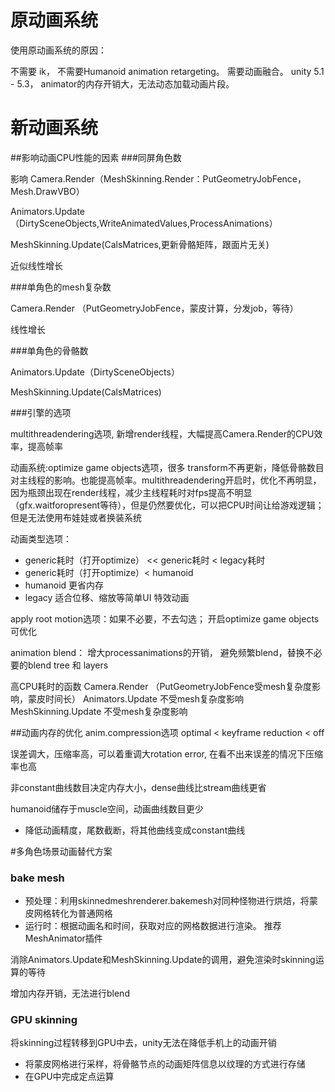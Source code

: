 # 原动画系统
使用原动画系统的原因：

不需要 ik， 不需要Humanoid animation retargeting。 需要动画融合。
unity 5.1 - 5.3， animator的内存开销大，无法动态加载动画片段。

# 新动画系统
##影响动画CPU性能的因素
###同屏角色数

影响 Camera.Render（MeshSkinning.Render：PutGeometryJobFence，Mesh.DrawVBO）

Animators.Update（DirtySceneObjects,WriteAnimatedValues,ProcessAnimations）

MeshSkinning.Update(CalsMatrices,更新骨骼矩阵，跟面片无关)

近似线性增长

###单角色的mesh复杂数

Camera.Render （PutGeometryJobFence，蒙皮计算，分发job，等待）

线性增长

###单角色的骨骼数

Animators.Update（DirtySceneObjects）

MeshSkinning.Update(CalsMatrices)

###引擎的选项

multithreadendering选项, 新增render线程，大幅提高Camera.Render的CPU效率，提高帧率

动画系统:optimize game objects选项，很多 transform不再更新，降低骨骼数目对主线程的影响。也能提高帧率。multithreadendering开启时，优化不再明显，因为瓶颈出现在render线程，减少主线程耗时对fps提高不明显（gfx.waitforopresent等待），但是仍然要优化，可以把CPU时间让给游戏逻辑；但是无法使用布娃娃或者换装系统

动画类型选项：

- generic耗时（打开optimize） << generic耗时 < legacy耗时
- generic耗时（打开optimize）< humanoid
- humanoid 更省内存
- legacy 适合位移、缩放等简单UI 特效动画

apply root motion选项：如果不必要，不去勾选； 开启optimize game objects可优化

animation blend：
增大processanimations的开销， 避免频繁blend，替换不必要的blend tree 和 layers

高CPU耗时的函数
Camera.Render （PutGeometryJobFence受mesh复杂度影响，蒙皮时间长）
Animators.Update 不受mesh复杂度影响
MeshSkinning.Update 不受mesh复杂度影响


##动画内存的优化
anim.compression选项 optimal < keyframe reduction < off

误差调大，压缩率高，可以着重调大rotation error, 在看不出来误差的情况下压缩率也高

非constant曲线数目决定内存大小，dense曲线比stream曲线更省

humanoid储存于muscle空间，动画曲线数目更少
- 降低动画精度，尾数截断，将其他曲线变成constant曲线

#多角色场景动画替代方案
### bake mesh
- 预处理：利用skinnedmeshrenderer.bakemesh对同种怪物进行烘焙，将蒙皮网格转化为普通网格
- 运行时：根据动画名和时间，获取对应的网格数据进行渲染。
推荐 MeshAnimator插件

消除Animators.Update和MeshSkinning.Update的调用，避免渲染时skinning运算的等待

增加内存开销，无法进行blend

### GPU skinning
将skinning过程转移到GPU中去，unity无法在降低手机上的动画开销

- 将蒙皮网格进行采样，将骨骼节点的动画矩阵信息以纹理的方式进行存储
- 在GPU中完成定点运算

